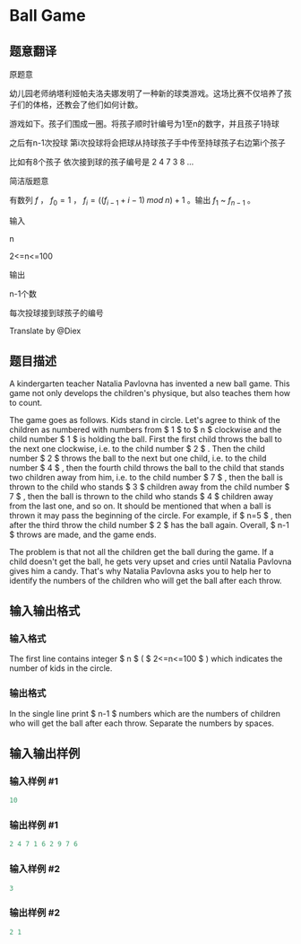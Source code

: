 # Ball Game

## 题意翻译

原题意

幼儿园老师纳塔利娅帕夫洛夫娜发明了一种新的球类游戏。这场比赛不仅培养了孩子们的体格，还教会了他们如何计数。

游戏如下。孩子们围成一圈。将孩子顺时针编号为1至n的数字，并且孩子1持球

之后有n-1次投球 第i次投球将会把球从持球孩子手中传至持球孩子右边第i个孩子

比如有8个孩子 依次接到球的孩子编号是 2 4 7 3 8 ...

简洁版题意

有数列 $f$ ， $f_0 = 1$ ， $f_i=((f_{i-1}+i-1)\;mod\;n)+1$ 。输出 $f_1$ ~ $f_{n-1}$ 。

输入

n

2<=n<=100

输出

n-1个数

每次投球接到球孩子的编号

Translate by @Diex

## 题目描述

A kindergarten teacher Natalia Pavlovna has invented a new ball game. This game not only develops the children's physique, but also teaches them how to count.

The game goes as follows. Kids stand in circle. Let's agree to think of the children as numbered with numbers from $ 1 $ to $ n $ clockwise and the child number $ 1 $ is holding the ball. First the first child throws the ball to the next one clockwise, i.e. to the child number $ 2 $ . Then the child number $ 2 $ throws the ball to the next but one child, i.e. to the child number $ 4 $ , then the fourth child throws the ball to the child that stands two children away from him, i.e. to the child number $ 7 $ , then the ball is thrown to the child who stands $ 3 $ children away from the child number $ 7 $ , then the ball is thrown to the child who stands $ 4 $ children away from the last one, and so on. It should be mentioned that when a ball is thrown it may pass the beginning of the circle. For example, if $ n=5 $ , then after the third throw the child number $ 2 $ has the ball again. Overall, $ n-1 $ throws are made, and the game ends.

The problem is that not all the children get the ball during the game. If a child doesn't get the ball, he gets very upset and cries until Natalia Pavlovna gives him a candy. That's why Natalia Pavlovna asks you to help her to identify the numbers of the children who will get the ball after each throw.

## 输入输出格式

### 输入格式

The first line contains integer $ n $ ( $ 2<=n<=100 $ ) which indicates the number of kids in the circle.

### 输出格式

In the single line print $ n-1 $ numbers which are the numbers of children who will get the ball after each throw. Separate the numbers by spaces.

## 输入输出样例

### 输入样例 #1

```cpp
10

```
### 输出样例 #1

```cpp
2 4 7 1 6 2 9 7 6

```
### 输入样例 #2

```cpp
3

```
### 输出样例 #2

```cpp
2 1

```
